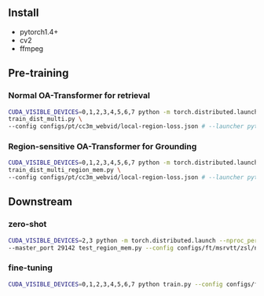 ## Install

- pytorch1.4+
- cv2
- ffmpeg



## Pre-training

### Normal OA-Transformer for retrieval
```bash
CUDA_VISIBLE_DEVICES=0,1,2,3,4,5,6,7 python -m torch.distributed.launch --nproc_per_node 8 --master_port 29132 \
train_dist_multi.py \
--config configs/pt/cc3m_webvid/local-region-loss.json # --launcher pytorch
```

### Region-sensitive OA-Transformer for Grounding

```bash
CUDA_VISIBLE_DEVICES=0,1,2,3,4,5,6,7 python -m torch.distributed.launch --nproc_per_node 8 --master_port 29132 \
train_dist_multi_region_mem.py \
--config configs/pt/cc3m_webvid/local-region-loss.json # --launcher pytorch
```


## Downstream

### zero-shot
```bash
CUDA_VISIBLE_DEVICES=2,3 python -m torch.distributed.launch --nproc_per_node 2 \
--master_port 29142 test_region_mem.py --config configs/ft/msrvtt/zsl/normal.json
```

### fine-tuning
```bash
CUDA_VISIBLE_DEVICES=0,1,2,3,4,5,6,7 python train.py --config configs/ft/msrvtt/fine_tune/normal_1_cl.json
```